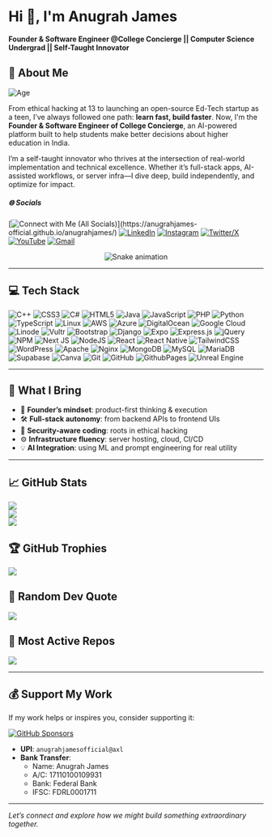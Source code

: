 # Hi 👋, I'm Anugrah James
**Founder & Software Engineer @College Concierge || Computer Science Undergrad || Self-Taught Innovator**

## 🚀 About Me
![Age](https://img.shields.io/badge/Age-18-brightgreen)

From ethical hacking at 13 to launching an open-source Ed-Tech startup as a teen, I’ve always followed one path: **learn fast, build faster**. Now, I'm the **Founder & Software Engineer of College Concierge**, an AI-powered platform built to help students make better decisions about higher education in India.

I’m a self-taught innovator who thrives at the intersection of real-world implementation and technical excellence. Whether it’s full-stack apps, AI-assisted workflows, or server infra—I dive deep, build independently, and optimize for impact.

##### 🌐 Socials

[![Connect with Me (All Socials)](https://img.shields.io/badge/Connect_with_Me_(All_Socials)-ffffff?style=flat&labelColor=8b0000)](https://anugrahjames-official.github.io/anugrahjames/)
[![LinkedIn](https://img.shields.io/badge/LinkedIn-%230077B5.svg?logo=linkedin&logoColor=white)](https://linkedin.com/in/anugrah-james) [![Instagram](https://img.shields.io/badge/Instagram-%23E4405F.svg?logo=Instagram&logoColor=white)](https://instagram.com/anugrahjames_official) [![Twitter/X](https://img.shields.io/badge/X-black.svg?logo=X&logoColor=white)](https://x.com/AnugrahJames_AJ) [![YouTube](https://img.shields.io/badge/YouTube-%23FF0000.svg?logo=YouTube&logoColor=white)](https://youtube.com/@anugrahjames_official) [![Gmail](https://img.shields.io/badge/Email-D14836?logo=gmail&logoColor=white)](mailto:anugrahjames2006@gmail.com)

<!-- Snake Game Repo View -->

<div align="center">
  <img src="https://profile-readme-generator.com/assets/snake.svg" alt="Snake animation" />
</div>

---

## 💻 Tech Stack

![C++](https://img.shields.io/badge/c++-%2300599C.svg?style=for-the-badge&logo=c%2B%2B&logoColor=white) ![CSS3](https://img.shields.io/badge/css3-%231572B6.svg?style=for-the-badge&logo=css3&logoColor=white) ![C#](https://img.shields.io/badge/c%23-%23239120.svg?style=for-the-badge&logo=csharp&logoColor=white) ![HTML5](https://img.shields.io/badge/html5-%23E34F26.svg?style=for-the-badge&logo=html5&logoColor=white) ![Java](https://img.shields.io/badge/java-%23ED8B00.svg?style=for-the-badge&logo=openjdk&logoColor=white) ![JavaScript](https://img.shields.io/badge/javascript-%23323330.svg?style=for-the-badge&logo=javascript&logoColor=%23F7DF1E) ![PHP](https://img.shields.io/badge/php-%23777BB4.svg?style=for-the-badge&logo=php&logoColor=white) ![Python](https://img.shields.io/badge/python-3670A0?style=for-the-badge&logo=python&logoColor=ffdd54) ![TypeScript](https://img.shields.io/badge/typescript-%23007ACC.svg?style=for-the-badge&logo=typescript&logoColor=white) ![Linux](https://img.shields.io/badge/Linux-FCC624?style=for-the-badge&logo=linux&logoColor=black) ![AWS](https://img.shields.io/badge/AWS-%23FF9900.svg?style=for-the-badge&logo=amazon-aws&logoColor=white) ![Azure](https://img.shields.io/badge/azure-%230072C6.svg?style=for-the-badge&logo=microsoftazure&logoColor=white) ![DigitalOcean](https://img.shields.io/badge/DigitalOcean-%230167ff.svg?style=for-the-badge&logo=digitalOcean&logoColor=white) ![Google Cloud](https://img.shields.io/badge/GoogleCloud-%234285F4.svg?style=for-the-badge&logo=google-cloud&logoColor=white) ![Linode](https://img.shields.io/badge/linode-00A95C?style=for-the-badge&logo=linode&logoColor=white) ![Vultr](https://img.shields.io/badge/Vultr-007BFC.svg?style=for-the-badge&logo=vultr) ![Bootstrap](https://img.shields.io/badge/bootstrap-%238511FA.svg?style=for-the-badge&logo=bootstrap&logoColor=white) ![Django](https://img.shields.io/badge/django-%23092E20.svg?style=for-the-badge&logo=django&logoColor=white) ![Expo](https://img.shields.io/badge/expo-1C1E24?style=for-the-badge&logo=expo&logoColor=#D04A37) ![Express.js](https://img.shields.io/badge/express.js-%23404d59.svg?style=for-the-badge&logo=express&logoColor=%2361DAFB) ![jQuery](https://img.shields.io/badge/jquery-%230769AD.svg?style=for-the-badge&logo=jquery&logoColor=white) ![NPM](https://img.shields.io/badge/NPM-%23CB3837.svg?style=for-the-badge&logo=npm&logoColor=white) ![Next JS](https://img.shields.io/badge/Next-black?style=for-the-badge&logo=next.js&logoColor=white) ![NodeJS](https://img.shields.io/badge/node.js-6DA55F?style=for-the-badge&logo=node.js&logoColor=white) ![React](https://img.shields.io/badge/react-%2320232a.svg?style=for-the-badge&logo=react&logoColor=%2361DAFB) ![React Native](https://img.shields.io/badge/react_native-%2320232a.svg?style=for-the-badge&logo=react&logoColor=%2361DAFB) ![TailwindCSS](https://img.shields.io/badge/tailwindcss-%2338B2AC.svg?style=for-the-badge&logo=tailwind-css&logoColor=white) ![WordPress](https://img.shields.io/badge/WordPress-%23117AC9.svg?style=for-the-badge&logo=WordPress&logoColor=white) ![Apache](https://img.shields.io/badge/apache-%23D42029.svg?style=for-the-badge&logo=apache&logoColor=white) ![Nginx](https://img.shields.io/badge/nginx-%23009639.svg?style=for-the-badge&logo=nginx&logoColor=white) ![MongoDB](https://img.shields.io/badge/MongoDB-%234ea94b.svg?style=for-the-badge&logo=mongodb&logoColor=white) ![MySQL](https://img.shields.io/badge/mysql-4479A1.svg?style=for-the-badge&logo=mysql&logoColor=white) ![MariaDB](https://img.shields.io/badge/MariaDB-003545?style=for-the-badge&logo=mariadb&logoColor=white) ![Supabase](https://img.shields.io/badge/Supabase-3ECF8E?style=for-the-badge&logo=supabase&logoColor=white) ![Canva](https://img.shields.io/badge/Canva-%2300C4CC.svg?style=for-the-badge&logo=Canva&logoColor=white) ![Git](https://img.shields.io/badge/git-%23F05033.svg?style=for-the-badge&logo=git&logoColor=white) ![GitHub](https://img.shields.io/badge/github-%23121011.svg?style=for-the-badge&logo=github&logoColor=white)
![GithubPages](https://img.shields.io/badge/github%20pages-121013?style=for-the-badge&logo=github&logoColor=white)
![Unreal Engine](https://img.shields.io/badge/unrealengine-%23313131.svg?style=for-the-badge&logo=unrealengine&logoColor=white)

---

## 🔧 What I Bring

- 🧠 **Founder’s mindset**: product-first thinking & execution
- 🛠️ **Full-stack autonomy**: from backend APIs to frontend UIs
- 🔐 **Security-aware coding**: roots in ethical hacking
- ⚙️ **Infrastructure fluency**: server hosting, cloud, CI/CD
- 💡 **AI Integration**: using ML and prompt engineering for real utility

---

## 📈 GitHub Stats

![](https://github-readme-stats.vercel.app/api?username=anugrahjames-official&theme=dark&hide_border=false&include_all_commits=true&count_private=true)  
![](https://nirzak-streak-stats.vercel.app/?user=anugrahjames-official&theme=dark&hide_border=false)  
![](https://github-readme-stats.vercel.app/api/top-langs/?username=anugrahjames-official&theme=dark&hide_border=false&layout=compact)

## 🏆 GitHub Trophies
![](https://github-profile-trophy.vercel.app/?username=anugrahjames-official&theme=radical&no-frame=false&no-bg=true&margin-w=4)

## 🧠 Random Dev Quote
![](https://quotes-github-readme.vercel.app/api?type=horizontal&theme=radical)

## 📌 Most Active Repos
![](https://github-contributor-stats.vercel.app/api?username=anugrahjames-official&limit=5&theme=dark&combine_all_yearly_contributions=true)

---

## 💰 Support My Work

If my work helps or inspires you, consider supporting it:

[![GitHub Sponsors](https://img.shields.io/badge/GitHub%20Sponsors-121011?style=for-the-badge&logo=github&logoColor=white)](https://github.com/sponsors/anugrahjames-official)

- **UPI**: `anugrahjamesofficial@axl`
- **Bank Transfer**:
  - Name: Anugrah James
  - A/C: 17110100109931
  - Bank: Federal Bank
  - IFSC: FDRL0001711

---

_Let’s connect and explore how we might build something extraordinary together._
